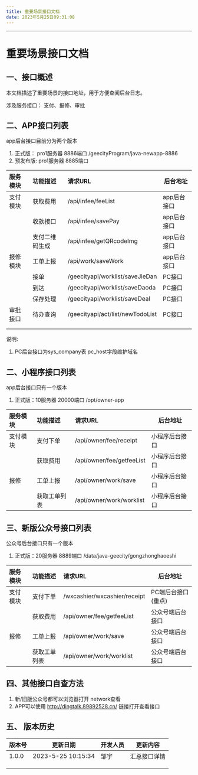 ```yaml
---
title: 重要场景接口文档
date: 2023年5月25日09:31:08
---
```




---







# 重要场景接口文档

## 一、接口概述

本文档描述了重要场景的接口地址，用于方便查阅后台日志。

涉及服务接口： 支付、报修、审批

## 二、APP接口列表

app后台接口目前分为两个版本

1. 正式版： pro1服务器 8886端口 /geecityProgram/java-newapp-8886
2. 预发布版: pro1服务器 8885端口



| 服务模块 | 功能描述       | 请求URL                          | 后台地址    |
| :------- | :------------- | :------------------------------- | ----------- |
| 支付模块 | 获取费用       | /api/infee/feeList               | app后台接口 |
|          | 收款接口       | /api/infee/savePay               | app后台接口 |
|          | 支付二维码生成 | /api/infee/getQRcodeImg          | app后台接口 |
| 报修模块 | 工单上报       | /api/work/saveWork               | app后台接口 |
|          | 接单           | /geecityapi/worklist/saveJieDan  | PC接口      |
|          | 到达           | /geecityapi/worklist/saveDaoda   | PC接口      |
|          | 保存处理       | /geecityapi/worklist/saveDeal    | PC接口      |
| 审批接口 | 待办查询       | /geecityapi/act/list/newTodoList | PC接口      |
|          |                |                                  |             |
|          |                |                                  |             |

说明: 

1. PC后台接口为sys_company表 pc_host字段维护域名

   



## 二、小程序接口列表

app后台接口只有一个版本

1. 正式版：10服务器 20000端口 /opt/owner-app

   

| 服务模块 | 功能描述     | 请求URL                   | 后台地址       |
| :------- | :----------- | :------------------------ | -------------- |
| 支付模块 | 支付下单     | /api/owner/fee/receipt    | 小程序后台接口 |
|          | 获取费用     | /api/owner/fee/getfeeList | 小程序后台接口 |
| 报修     | 工单上报     | /api/owner/work/save      | 小程序后台接口 |
|          | 获取工单列表 | /api/owner/work/worklist  | 小程序后台接口 |





## 三、新版公众号接口列表

公众号后台接口只有一个版本

1. 正式版：20服务器 8889端口 /data/java-geecity/gongzhonghaoeshi

   

| 服务模块 | 功能描述     | 请求URL                      | 后台地址           |
| :------- | :----------- | :--------------------------- | ------------------ |
| 支付模块 | 支付下单     | /wxcashier/wxcashier/receipt | PC端后台接口(重点) |
|          | 获取费用     | /api/owner/fee/getfeeList    | 公众号端后台接口   |
| 报修     | 工单上报     | /api/owner/work/save         | 公众号端后台接口   |
|          | 获取工单列表 | /api/owner/work/worklist     | 公众号端后台接口   |



## 四、其他接口自查方法

1. 新/旧版公众号都可以浏览器打开 network查看
2. APP可以使用 http://dingtalk.89892528.cn/ 链接打开查看接口



## 五、 版本历史

| 版本号 | 更新日期           | 开发人员 | 更新内容     |
| ------ | ------------------ | -------- | ------------ |
| 1.0.0  | 2023-5-25 10:15:34 | 邹宇     | 汇总接口详情 |
|        |                    |          |              |
|        |                    |          |              |
|        |                    |          |              |